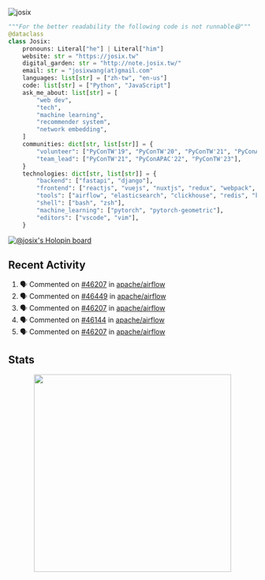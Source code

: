 ![josix](https://komarev.com/ghpvc/?username=josix)
```python
"""For the better readability the following code is not runnable😆"""
@dataclass
class Josix:
    pronouns: Literal["he"] | Literal["him"]
    website: str = "https://josix.tw"
    digital_garden: str = "http://note.josix.tw/"
    email: str = "josixwang(at)gmail.com"
    languages: list[str] = ["zh-tw", "en-us"]
    code: list[str] = ["Python", "JavaScript"]
    ask_me_about: list[str] = [
        "web dev",
        "tech",
        "machine learning",
        "recommender system",
        "network embedding",
    ]
    communities: dict[str, list[str]] = {
        "volunteer": ["PyConTW'19", "PyConTW'20", "PyConTW'21", "PyConAPAC'22", "PyConTW'24"],
        "team_lead": ["PyConTW'21", "PyConAPAC'22", "PyConTW'23"],
    }
    technologies: dict[str, list[str]] = {
        "backend": ["fastapi", "django"],
        "frontend": ["reactjs", "vuejs", "nuxtjs", "redux", "webpack", "tailwindcss"],
        "tools": ["airflow", "elasticsearch", "clickhouse", "redis", "kubernetes", "docker"],
        "shell": ["bash", "zsh"],
        "machine_learning": ["pytorch", "pytorch-geometric"],
        "editors": ["vscode", "vim"],
    }
```
[![@josix's Holopin board](https://holopin.io/api/user/board?user=josix)](https://holopin.io/@josix)

## Recent Activity
<!--START_SECTION:activity-->
1. 🗣 Commented on [#46207](https://github.com/apache/airflow/pull/46207#issuecomment-2639761320) in [apache/airflow](https://github.com/apache/airflow)
2. 🗣 Commented on [#46449](https://github.com/apache/airflow/issues/46449#issuecomment-2635870744) in [apache/airflow](https://github.com/apache/airflow)
3. 🗣 Commented on [#46207](https://github.com/apache/airflow/pull/46207#issuecomment-2629036369) in [apache/airflow](https://github.com/apache/airflow)
4. 🗣 Commented on [#46144](https://github.com/apache/airflow/pull/46144#issuecomment-2628102217) in [apache/airflow](https://github.com/apache/airflow)
5. 🗣 Commented on [#46207](https://github.com/apache/airflow/pull/46207#issuecomment-2623956371) in [apache/airflow](https://github.com/apache/airflow)
<!--END_SECTION:activity-->



## Stats
<p align = "center">
  <img src = "https://github-readme-stats.vercel.app/api?username=josix&show_icons=true&](https://github-readme-stats.vercel.app/api?username=josix&show_icons=true&theme=default&count_private=true&card_width=400)" width = 400>
</p>
